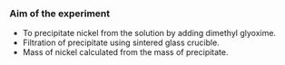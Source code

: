### Aim of the experiment
- To precipitate nickel from the solution by adding dimethyl glyoxime.
- Filtration of precipitate using sintered glass crucible.
- Mass of nickel calculated from the mass of precipitate.

